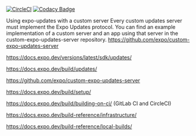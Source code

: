 [![CircleCI](https://dl.circleci.com/status-badge/img/gh/iubar/update-demo/tree/master.svg?style=svg)](https://dl.circleci.com/status-badge/redirect/gh/iubar/update-demo/tree/master)
[![Codacy Badge](https://app.codacy.com/project/badge/Grade/34992fbb6e9a41c295369ec7f8a7fe48)](https://app.codacy.com/gh/iubar/update-demo/dashboard?utm_source=gh&utm_medium=referral&utm_content=&utm_campaign=Badge_grade)

Using expo-updates with a custom server
Every custom updates server must implement the Expo Updates protocol.
You can find an example implementation of a custom server and an app using that server in the custom-expo-updates-server repository.
https://github.com/expo/custom-expo-updates-server

https://docs.expo.dev/versions/latest/sdk/updates/

https://docs.expo.dev/build/updates/

https://github.com/expo/custom-expo-updates-server

https://docs.expo.dev/build/setup/

https://docs.expo.dev/build/building-on-ci/ (GitLab CI and CircleCI)

https://docs.expo.dev/build-reference/infrastructure/

https://docs.expo.dev/build-reference/local-builds/
